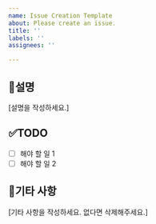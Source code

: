 ```yaml
---
name: Issue Creation Template
about: Please create an issue.
title: ''
labels: ''
assignees: ''

---
```


## 📜설명
[설명을 작성하세요.]

## ✅TODO
- [ ] 해야 할 일 1
- [ ] 해야 할 일 2

## 🎸기타 사항
[기타 사항을 작성하세요. 없다면 삭제해주세요.]
